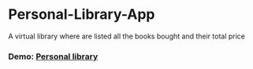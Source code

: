 # Personal-Library-App
A virtual library where are listed all the books bought and their total price

### Demo: [Personal library](https://final-project-solved.alexandracodesc.repl.co/)

